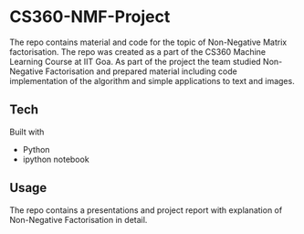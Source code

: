 # CS360-NMF-Project
The repo contains material and code for the topic of Non-Negative Matrix factorisation. The repo was created as a part of the CS360 Machine Learning Course at IIT Goa. As part of the project the team studied Non-Negative Factorisation and prepared material including code implementation of the algorithm and simple applications to text and images.

## Tech
Built with
- Python
- ipython notebook

## Usage
The repo contains a presentations and project report with explanation of Non-Negative Factorisation in detail. 



